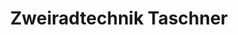 ---
title: "Zweiradtechnik Taschner"
url: /hattingen/zweiradtechnik-taschner-heggerstrasse/
shop: Fahrrad
---